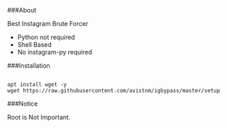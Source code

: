 ###About

Best Instagram Brute Forcer
- Python not required
- Shell Based
- No instagram-py required

###Installation

<code>
apt install wget -y
wget https://raw.githubusercontent.com/avistnm/igbypass/master/setup
</code>

###Notice

Root is Not Important.
